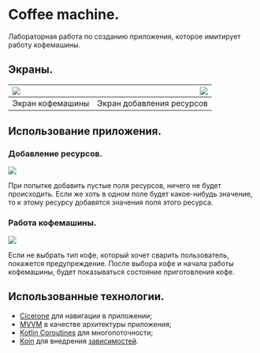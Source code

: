 # Coffee machine.

Лабораторная работа по созданию приложения, которое имитирует работу кофемашины.

## Экраны.

| ![](./assets/machine_fragment.png) | ![](/assets/delivery_fragment.png) |
|:-------------------------------|--------------------------------:|
| Экран кофемашины               |       Экран добавления ресурсов |

## Использование приложения.

### Добавление ресурсов.

![](/assets/delivery_fragment_actions.gif)

При попытке добавить пустые поля ресурсов, ничего не будет происходить. Если же хоть в одном поле
будет какое-нибудь значение, то к этому ресурсу добавятся значения поля этого ресурса.

### Работа кофемашины.

![](/assets/machine_fragment_action.gif)

Если не выбрать тип кофе, который хочет сварить пользователь, покажется предупреждение. После выбора
кофе и начала работы кофемашины, будет показываться состояние приготовления кофе.

## Использованные технологии.

- [Cicerone](https://github.com/terrakok/Cicerone) для навигации в приложении;
- [MVVM](https://habr.com/ru/companies/dataart/articles/272737/) в качестве архитектуры приложения;
- [Kotlin Coroutines](https://developer.android.com/kotlin/coroutines) для многопоточности;
- [Koin](https://insert-koin.io/) для внедрения [зависимостей](https://habr.com/ru/articles/350068/).
